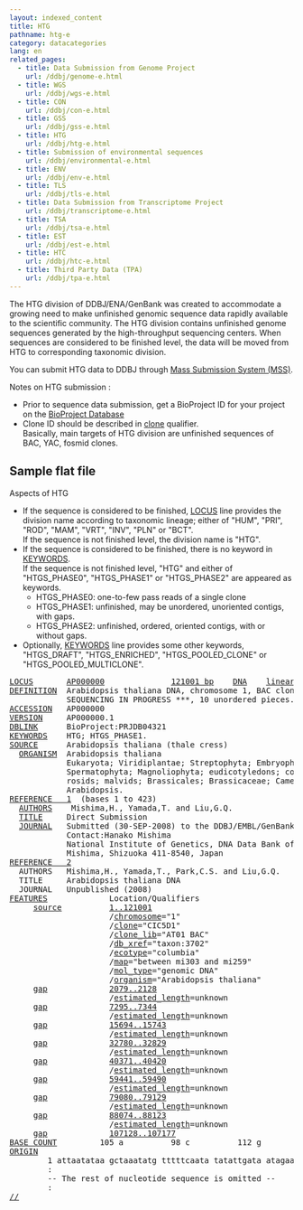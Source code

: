 ```yaml
---
layout: indexed_content
title: HTG
pathname: htg-e
category: datacategories
lang: en
related_pages:
  - title: Data Submission from Genome Project
    url: /ddbj/genome-e.html
  - title: WGS
    url: /ddbj/wgs-e.html
  - title: CON
    url: /ddbj/con-e.html
  - title: GSS
    url: /ddbj/gss-e.html
  - title: HTG
    url: /ddbj/htg-e.html
  - title: Submission of environmental sequences
    url: /ddbj/environmental-e.html
  - title: ENV
    url: /ddbj/env-e.html
  - title: TLS
    url: /ddbj/tls-e.html
  - title: Data Submission from Transcriptome Project
    url: /ddbj/transcriptome-e.html
  - title: TSA
    url: /ddbj/tsa-e.html
  - title: EST
    url: /ddbj/est-e.html
  - title: HTC
    url: /ddbj/htc-e.html
  - title: Third Party Data (TPA)
    url: /ddbj/tpa-e.html
---
```


The HTG division of DDBJ/ENA/GenBank was created to accommodate a
growing need to make unfinished genomic sequence data rapidly available
to the scientific community. The HTG division contains unfinished genome
sequences generated by the high-throughput sequencing centers. When
sequences are considered to be finished level, the data will be moved
from HTG to corresponding taxonomic division.

You can submit HTG data to DDBJ through [Mass Submission System
(MSS)](/ddbj/mss-e.html).

Notes on HTG submission
: 
  - Prior to sequence data submission, get a BioProject ID for your
    project on the [BioProject Database](/bioproject/index-e.html)
  - Clone ID should be described in
    [clone](/ddbj/qualifiers-e.html#clone) qualifier.  
    Basically, main targets of HTG division are unfinished sequences
    of BAC, YAC, fosmid clones.

## Sample flat file

Aspects of HTG

  - If the sequence is considered to be finished, [LOCUS](#LocusA) line
    provides the division name according to taxonomic lineage; either of
    "HUM", "PRI", "ROD", "MAM", "VRT", "INV", "PLN" or "BCT".  
    If the sequence is not finished level, the division name is "HTG".
  - If the sequence is considered to be finished, there is no keyword in
    [KEYWORDS](#KeywordsA).  
    If the sequence is not finished level, "HTG" and either of
    "HTGS_PHASE0", "HTGS_PHASE1" or "HTGS_PHASE2" are appeared as
    keywords.
      - <span class="red">HTGS_PHASE0</span>: one-to-few pass reads of
        a single clone
      - <span class="red">HTGS_PHASE1</span>: unfinished, may be
        unordered, unoriented contigs, with gaps.
      - <span class="red">HTGS_PHASE2</span>: unfinished, ordered,
        oriented contigs, with or without gaps.
  - Optionally, [KEYWORDS](#KeywordsA) line provides some other
    keywords, "HTGS_DRAFT", "HTGS_ENRICHED", "HTGS_POOLED_CLONE" or
    "HTGS_POOLED_MULTICLONE".

<!-- end list -->

<pre><a id="LocusA" href="#LocusB">LOCUS</a>       <a id="LocusNameA" href="#LocusNameB">AP000000</a>              <a id="SequenceLengthA" href="#SequenceLengthB">121001 bp</a>    <a id="MoleculeTypeA" href="#MoleculeTypeB">DNA</a>    <a id="MoleculeFormA" href="#MoleculeFormB">linear</a>   <a id="DivisionA" href="#DivisionB">HTG</a> <a id="ModificationDateA" href="#ModificationDateB">15-OCT-2008</a>
<a id="DefinitionA" href="#DefinitionB">DEFINITION</a>  Arabidopsis thaliana DNA, chromosome 1, BAC clone: CIC5D1, ***
            SEQUENCING IN PROGRESS ***, 10 unordered pieces.
<a id="AccessionA" href="#AccessionB">ACCESSION</a>   AP000000
<a id="VersionA" href="#VersionB">VERSION</a>     AP000000.1
<a id="DblinkA" href="#DblinkB">DBLINK</a>      BioProject:PRJDB04321
<a id="KeywordsA" href="#KeywordsB">KEYWORDS</a>    HTG; HTGS_PHASE1.
<a id="SourceA" href="#SourceB">SOURCE</a>      Arabidopsis thaliana (thale cress)
  <a id="OrganismA" href="#OrganismB">ORGANISM</a>  Arabidopsis thaliana
            Eukaryota; Viridiplantae; Streptophyta; Embryophyta; Tracheophyta;
            Spermatophyta; Magnoliophyta; eudicotyledons; core eudicotyledons;
            rosids; malvids; Brassicales; Brassicaceae; Camelineae;
            Arabidopsis.
<a id="Reference1A" href="#Reference1B">REFERENCE   1</a>  (bases 1 to 423)
  <a id="AuthorsA" href="#AuthorsB">AUTHORS</a>    Mishima,H., Yamada,T. and Liu,G.Q.
  <a id="TitleA" href="#TitleB">TITLE</a>     Direct Submission
  <a id="JournalA" href="#JournalB">JOURNAL</a>   Submitted (30-SEP-2008) to the DDBJ/EMBL/GenBank databases.
            Contact:Hanako Mishima
            National Institute of Genetics, DNA Data Bank of Japan; Yata 1111,
            Mishima, Shizuoka 411-8540, Japan
<a id="Reference2A" href="#Reference2B">REFERENCE   2</a>
  AUTHORS   Mishima,H., Yamada,T., Park,C.S. and Liu,G.Q.
  TITLE     Arabidopsis thaliana DNA
  JOURNAL   Unpublished (2008)
<a id="FeaturesA" href="#FeaturesB">FEATURES</a>             Location/Qualifiers
     <a id="FeaturesSourceA" href="#FeaturesSourceB">source</a>          <a href="/ddbj/location.html">1..121001</a>
                     /<a href="/ddbj/qualifiers.html#chromosome">chromosome</a>="1"
                     /<a href="/ddbj/qualifiers.html#clone">clone</a>="CIC5D1"
                     /<a href="/ddbj/qualifiers.html#clone_lib">clone_lib</a>="AT01 BAC"
                     /<a href="/ddbj/qualifiers.html#db_xref">db_xref</a>="taxon:3702"
                     /<a href="/ddbj/qualifiers.html#ecotype">ecotype</a>="columbia"
                     /<a href="/ddbj/qualifiers.html#map">map</a>="between mi303 and mi259"
                     /<a href="/ddbj/qualifiers.html#mol_type">mol_type</a>="genomic DNA"
                     /<a href="/ddbj/qualifiers.html#organism">organism</a>="Arabidopsis thaliana"
     <a href="/ddbj/features.html#gap">gap</a>             <a href="/ddbj/location.html">2079..2128</a>
                     /<a href="/ddbj/qualifiers.html#estimated_length">estimated_length</a>=unknown
     <a href="/ddbj/features.html#gap">gap</a>             <a href="/ddbj/location.html">7295..7344</a>
                     /<a href="/ddbj/qualifiers.html#estimated_length">estimated_length</a>=unknown
     <a href="/ddbj/features.html#gap">gap</a>             <a href="/ddbj/location.html">15694..15743</a>
                     /<a href="/ddbj/qualifiers.html#estimated_length">estimated_length</a>=unknown
     <a href="/ddbj/features.html#gap">gap</a>             <a href="/ddbj/location.html">32780..32829</a>
                     /<a href="/ddbj/qualifiers.html#estimated_length">estimated_length</a>=unknown
     <a href="/ddbj/features.html#gap">gap</a>             <a href="/ddbj/location.html">40371..40420</a>
                     /<a href="/ddbj/qualifiers.html#estimated_length">estimated_length</a>=unknown
     <a href="/ddbj/features.html#gap">gap</a>             <a href="/ddbj/location.html">59441..59490</a>
                     /<a href="/ddbj/qualifiers.html#estimated_length">estimated_length</a>=unknown
     <a href="/ddbj/features.html#gap">gap</a>             <a href="/ddbj/location.html">79080..79129</a>
                     /<a href="/ddbj/qualifiers.html#estimated_length">estimated_length</a>=unknown
     <a href="/ddbj/features.html#gap">gap</a>             <a href="/ddbj/location.html">88074..88123</a>
                     /<a href="/ddbj/qualifiers.html#estimated_length">estimated_length</a>=unknown
     <a href="/ddbj/features.html#gap">gap</a>             <a href="/ddbj/location.html">107128..107177</a>
<a id="BaseCountA" href="#BaseCountB">BASE COUNT</a>         105 a          98 c          112 g          108 t
<a id="OriginA" href="#OriginB">ORIGIN</a>
        1 attaatataa gctaaatatg tttttcaata tatattgata atagaatatc aacaatttgg
        :
        -- The rest of nucleotide sequence is omitted --
        :
<a id="EndA" href="#EndB">//</a></pre>
